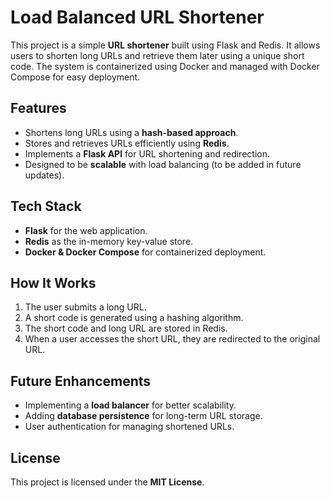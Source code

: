 # Load Balanced URL Shortener

This project is a simple **URL shortener** built using Flask and Redis. It allows users to shorten long URLs and retrieve them later using a unique short code. The system is containerized using Docker and managed with Docker Compose for easy deployment.

## Features
- Shortens long URLs using a **hash-based approach**.
- Stores and retrieves URLs efficiently using **Redis**.
- Implements a **Flask API** for URL shortening and redirection.
- Designed to be **scalable** with load balancing (to be added in future updates).

## Tech Stack
- **Flask** for the web application.
- **Redis** as the in-memory key-value store.
- **Docker & Docker Compose** for containerized deployment.

## How It Works
1. The user submits a long URL.
2. A short code is generated using a hashing algorithm.
3. The short code and long URL are stored in Redis.
4. When a user accesses the short URL, they are redirected to the original URL.

## Future Enhancements
- Implementing a **load balancer** for better scalability.
- Adding **database persistence** for long-term URL storage.
- User authentication for managing shortened URLs.

## License
This project is licensed under the **MIT License**.

